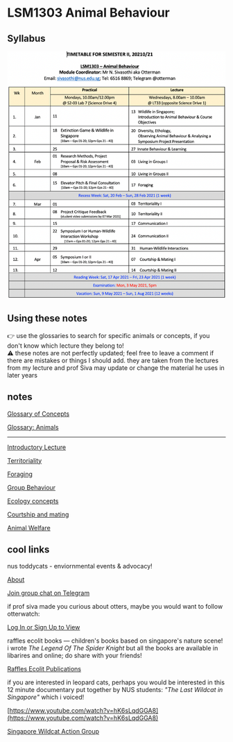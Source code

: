 # LSM1303 Animal Behaviour

## Syllabus

![notes/Untitled.png](notes/Untitled.png)

## Using these notes

<aside>
👉 use the glossaries to search for specific animals or concepts, if you don't know which lecture they belong to!

</aside>

<aside>
⚠️ these notes are not perfectly updated; feel free to leave a comment if there are mistakes or things I should add. they are taken from the lectures from my lecture and prof Siva may update or change the material he uses in later years

</aside>

## notes

[Glossary of Concepts](notes/Glossary%20of%Concepts.md)

[Glossary: Animals](notes/Glossary%20of%20Animals.md)

---

[Introductory Lecture](notes/Introductory-Lecture.md)

[Territoriality](notes/Teritoriality.md)

[Foraging](notes/Foraging%20ec1ac.md)

[Group Behaviour](notes/Group-Behaviour.md)

[Ecology concepts](notes/Ecology-Concepts.md)

[Courtship and mating](notes/Courtship-and-Mating.md)

[Animal Welfare](notes/Animal%20Welfare.md)

## cool links

nus toddycats - enviornmental events & advocacy!

[About](https://toddycats.wordpress.com/about/)

[Join group chat on Telegram](https://t.me/joinchat/ILoG9YP1NjU3OWZl)

if prof siva made you curious about otters, maybe you would want to follow otterwatch:

[Log In or Sign Up to View](https://www.facebook.com/OtterWatch/)

raffles ecolit books — children's books based on singapore's nature scene! i wrote *The Legend Of The Spider Knight* but all the books are available in libarires and online; do share with your friends!

[Raffles Ecolit Publications](https://ivy.ri.edu.sg/courses/2007)

if you are interested in leopard cats, perhaps you would be interested in this 12 minute documentary put together by NUS students: *"The Last Wildcat in Singapore"* which i voiced!

[https://www.youtube.com/watch?v=hK6sLqdGGA8](https://www.youtube.com/watch?v=hK6sLqdGGA8)

[Singapore Wildcat Action Group](https://www.swagcat.org/?fbclid=IwAR28deYgMLVkHgZxLRWOI_-9g1x3TkRiB0EFXAoklY6POiRJIRR6W8lHljg)